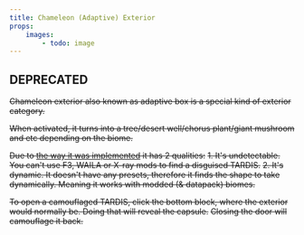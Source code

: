 ```yaml
---
title: Chameleon (Adaptive) Exterior 
props:
    images:
        - todo: image
---
```


## DEPRECATED

~~Chameleon exterior also known as adaptive box is a special kind of exterior category.~~

~~When activated, it turns into a tree/desert well/chorus plant/giant mushroom and etc depending on the biome.~~

~~Due to [the way it was implemented](../../../development/how-it-works/chameleon/) it has 2 qualities:~~
~~1. It's undetectable. You can't use F3, WAILA or X-ray mods to find a disguised TARDIS.~~
~~2. It's dynamic. It doesn't have any presets, therefore it finds the shape to take dynamically. Meaning it works with modded (& datapack) biomes.~~

~~To open a camouflaged TARDIS, click the bottom block, where the exterior would normally be. Doing that will reveal the capsule.~~
~~Closing the door will camouflage it back.~~